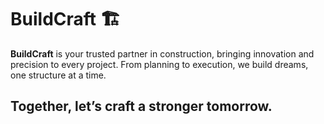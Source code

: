 # BuildCraft 🏗️  

**BuildCraft** is your trusted partner in construction, bringing innovation and precision to every project. From planning to execution, we build dreams, one structure at a time.  

## Together, let’s craft a stronger tomorrow.
